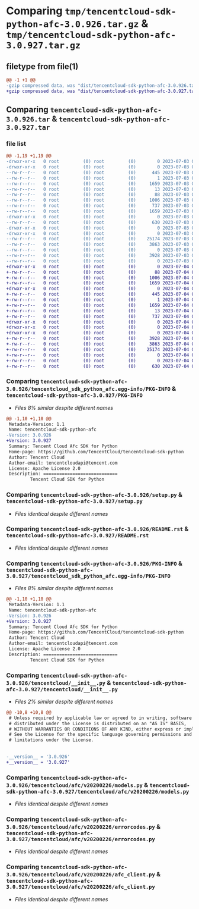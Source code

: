 # Comparing `tmp/tencentcloud-sdk-python-afc-3.0.926.tar.gz` & `tmp/tencentcloud-sdk-python-afc-3.0.927.tar.gz`

## filetype from file(1)

```diff
@@ -1 +1 @@
-gzip compressed data, was "dist/tencentcloud-sdk-python-afc-3.0.926.tar", last modified: Mon Jul  3 00:17:50 2023, max compression
+gzip compressed data, was "dist/tencentcloud-sdk-python-afc-3.0.927.tar", last modified: Tue Jul  4 00:13:45 2023, max compression
```

## Comparing `tencentcloud-sdk-python-afc-3.0.926.tar` & `tencentcloud-sdk-python-afc-3.0.927.tar`

### file list

```diff
@@ -1,19 +1,19 @@
-drwxr-xr-x   0 root         (0) root         (0)        0 2023-07-03 00:17:50.000000 tencentcloud-sdk-python-afc-3.0.926/
-drwxr-xr-x   0 root         (0) root         (0)        0 2023-07-03 00:17:50.000000 tencentcloud-sdk-python-afc-3.0.926/tencentcloud_sdk_python_afc.egg-info/
--rw-r--r--   0 root         (0) root         (0)      445 2023-07-03 00:17:50.000000 tencentcloud-sdk-python-afc-3.0.926/tencentcloud_sdk_python_afc.egg-info/SOURCES.txt
--rw-r--r--   0 root         (0) root         (0)        1 2023-07-03 00:17:50.000000 tencentcloud-sdk-python-afc-3.0.926/tencentcloud_sdk_python_afc.egg-info/dependency_links.txt
--rw-r--r--   0 root         (0) root         (0)     1659 2023-07-03 00:17:50.000000 tencentcloud-sdk-python-afc-3.0.926/tencentcloud_sdk_python_afc.egg-info/PKG-INFO
--rw-r--r--   0 root         (0) root         (0)       13 2023-07-03 00:17:50.000000 tencentcloud-sdk-python-afc-3.0.926/tencentcloud_sdk_python_afc.egg-info/top_level.txt
--rw-r--r--   0 root         (0) root         (0)       88 2023-07-03 00:17:50.000000 tencentcloud-sdk-python-afc-3.0.926/setup.cfg
--rw-r--r--   0 root         (0) root         (0)     1006 2023-07-03 00:17:49.000000 tencentcloud-sdk-python-afc-3.0.926/setup.py
--rw-r--r--   0 root         (0) root         (0)      737 2023-07-03 00:17:49.000000 tencentcloud-sdk-python-afc-3.0.926/README.rst
--rw-r--r--   0 root         (0) root         (0)     1659 2023-07-03 00:17:50.000000 tencentcloud-sdk-python-afc-3.0.926/PKG-INFO
-drwxr-xr-x   0 root         (0) root         (0)        0 2023-07-03 00:17:50.000000 tencentcloud-sdk-python-afc-3.0.926/tencentcloud/
--rw-r--r--   0 root         (0) root         (0)      630 2023-07-03 00:17:49.000000 tencentcloud-sdk-python-afc-3.0.926/tencentcloud/__init__.py
-drwxr-xr-x   0 root         (0) root         (0)        0 2023-07-03 00:17:50.000000 tencentcloud-sdk-python-afc-3.0.926/tencentcloud/afc/
-drwxr-xr-x   0 root         (0) root         (0)        0 2023-07-03 00:17:50.000000 tencentcloud-sdk-python-afc-3.0.926/tencentcloud/afc/v20200226/
--rw-r--r--   0 root         (0) root         (0)    25174 2023-07-03 00:17:49.000000 tencentcloud-sdk-python-afc-3.0.926/tencentcloud/afc/v20200226/models.py
--rw-r--r--   0 root         (0) root         (0)     3863 2023-07-03 00:17:49.000000 tencentcloud-sdk-python-afc-3.0.926/tencentcloud/afc/v20200226/errorcodes.py
--rw-r--r--   0 root         (0) root         (0)        0 2023-07-03 00:17:49.000000 tencentcloud-sdk-python-afc-3.0.926/tencentcloud/afc/v20200226/__init__.py
--rw-r--r--   0 root         (0) root         (0)     3928 2023-07-03 00:17:49.000000 tencentcloud-sdk-python-afc-3.0.926/tencentcloud/afc/v20200226/afc_client.py
--rw-r--r--   0 root         (0) root         (0)        0 2023-07-03 00:17:49.000000 tencentcloud-sdk-python-afc-3.0.926/tencentcloud/afc/__init__.py
+drwxr-xr-x   0 root         (0) root         (0)        0 2023-07-04 00:13:45.000000 tencentcloud-sdk-python-afc-3.0.927/
+-rw-r--r--   0 root         (0) root         (0)       88 2023-07-04 00:13:45.000000 tencentcloud-sdk-python-afc-3.0.927/setup.cfg
+-rw-r--r--   0 root         (0) root         (0)     1006 2023-07-04 00:13:45.000000 tencentcloud-sdk-python-afc-3.0.927/setup.py
+-rw-r--r--   0 root         (0) root         (0)     1659 2023-07-04 00:13:45.000000 tencentcloud-sdk-python-afc-3.0.927/PKG-INFO
+drwxr-xr-x   0 root         (0) root         (0)        0 2023-07-04 00:13:45.000000 tencentcloud-sdk-python-afc-3.0.927/tencentcloud_sdk_python_afc.egg-info/
+-rw-r--r--   0 root         (0) root         (0)      445 2023-07-04 00:13:45.000000 tencentcloud-sdk-python-afc-3.0.927/tencentcloud_sdk_python_afc.egg-info/SOURCES.txt
+-rw-r--r--   0 root         (0) root         (0)        1 2023-07-04 00:13:45.000000 tencentcloud-sdk-python-afc-3.0.927/tencentcloud_sdk_python_afc.egg-info/dependency_links.txt
+-rw-r--r--   0 root         (0) root         (0)     1659 2023-07-04 00:13:45.000000 tencentcloud-sdk-python-afc-3.0.927/tencentcloud_sdk_python_afc.egg-info/PKG-INFO
+-rw-r--r--   0 root         (0) root         (0)       13 2023-07-04 00:13:45.000000 tencentcloud-sdk-python-afc-3.0.927/tencentcloud_sdk_python_afc.egg-info/top_level.txt
+-rw-r--r--   0 root         (0) root         (0)      737 2023-07-04 00:13:45.000000 tencentcloud-sdk-python-afc-3.0.927/README.rst
+drwxr-xr-x   0 root         (0) root         (0)        0 2023-07-04 00:13:45.000000 tencentcloud-sdk-python-afc-3.0.927/tencentcloud/
+drwxr-xr-x   0 root         (0) root         (0)        0 2023-07-04 00:13:45.000000 tencentcloud-sdk-python-afc-3.0.927/tencentcloud/afc/
+drwxr-xr-x   0 root         (0) root         (0)        0 2023-07-04 00:13:45.000000 tencentcloud-sdk-python-afc-3.0.927/tencentcloud/afc/v20200226/
+-rw-r--r--   0 root         (0) root         (0)     3928 2023-07-04 00:13:45.000000 tencentcloud-sdk-python-afc-3.0.927/tencentcloud/afc/v20200226/afc_client.py
+-rw-r--r--   0 root         (0) root         (0)     3863 2023-07-04 00:13:45.000000 tencentcloud-sdk-python-afc-3.0.927/tencentcloud/afc/v20200226/errorcodes.py
+-rw-r--r--   0 root         (0) root         (0)    25174 2023-07-04 00:13:45.000000 tencentcloud-sdk-python-afc-3.0.927/tencentcloud/afc/v20200226/models.py
+-rw-r--r--   0 root         (0) root         (0)        0 2023-07-04 00:13:45.000000 tencentcloud-sdk-python-afc-3.0.927/tencentcloud/afc/v20200226/__init__.py
+-rw-r--r--   0 root         (0) root         (0)        0 2023-07-04 00:13:45.000000 tencentcloud-sdk-python-afc-3.0.927/tencentcloud/afc/__init__.py
+-rw-r--r--   0 root         (0) root         (0)      630 2023-07-04 00:13:45.000000 tencentcloud-sdk-python-afc-3.0.927/tencentcloud/__init__.py
```

### Comparing `tencentcloud-sdk-python-afc-3.0.926/tencentcloud_sdk_python_afc.egg-info/PKG-INFO` & `tencentcloud-sdk-python-afc-3.0.927/PKG-INFO`

 * *Files 8% similar despite different names*

```diff
@@ -1,10 +1,10 @@
 Metadata-Version: 1.1
 Name: tencentcloud-sdk-python-afc
-Version: 3.0.926
+Version: 3.0.927
 Summary: Tencent Cloud Afc SDK for Python
 Home-page: https://github.com/TencentCloud/tencentcloud-sdk-python
 Author: Tencent Cloud
 Author-email: tencentcloudapi@tencent.com
 License: Apache License 2.0
 Description: ============================
         Tencent Cloud SDK for Python
```

### Comparing `tencentcloud-sdk-python-afc-3.0.926/setup.py` & `tencentcloud-sdk-python-afc-3.0.927/setup.py`

 * *Files identical despite different names*

### Comparing `tencentcloud-sdk-python-afc-3.0.926/README.rst` & `tencentcloud-sdk-python-afc-3.0.927/README.rst`

 * *Files identical despite different names*

### Comparing `tencentcloud-sdk-python-afc-3.0.926/PKG-INFO` & `tencentcloud-sdk-python-afc-3.0.927/tencentcloud_sdk_python_afc.egg-info/PKG-INFO`

 * *Files 8% similar despite different names*

```diff
@@ -1,10 +1,10 @@
 Metadata-Version: 1.1
 Name: tencentcloud-sdk-python-afc
-Version: 3.0.926
+Version: 3.0.927
 Summary: Tencent Cloud Afc SDK for Python
 Home-page: https://github.com/TencentCloud/tencentcloud-sdk-python
 Author: Tencent Cloud
 Author-email: tencentcloudapi@tencent.com
 License: Apache License 2.0
 Description: ============================
         Tencent Cloud SDK for Python
```

### Comparing `tencentcloud-sdk-python-afc-3.0.926/tencentcloud/__init__.py` & `tencentcloud-sdk-python-afc-3.0.927/tencentcloud/__init__.py`

 * *Files 2% similar despite different names*

```diff
@@ -10,8 +10,8 @@
 # Unless required by applicable law or agreed to in writing, software
 # distributed under the License is distributed on an "AS IS" BASIS,
 # WITHOUT WARRANTIES OR CONDITIONS OF ANY KIND, either express or implied.
 # See the License for the specific language governing permissions and
 # limitations under the License.
 
 
-__version__ = '3.0.926'
+__version__ = '3.0.927'
```

### Comparing `tencentcloud-sdk-python-afc-3.0.926/tencentcloud/afc/v20200226/models.py` & `tencentcloud-sdk-python-afc-3.0.927/tencentcloud/afc/v20200226/models.py`

 * *Files identical despite different names*

### Comparing `tencentcloud-sdk-python-afc-3.0.926/tencentcloud/afc/v20200226/errorcodes.py` & `tencentcloud-sdk-python-afc-3.0.927/tencentcloud/afc/v20200226/errorcodes.py`

 * *Files identical despite different names*

### Comparing `tencentcloud-sdk-python-afc-3.0.926/tencentcloud/afc/v20200226/afc_client.py` & `tencentcloud-sdk-python-afc-3.0.927/tencentcloud/afc/v20200226/afc_client.py`

 * *Files identical despite different names*

